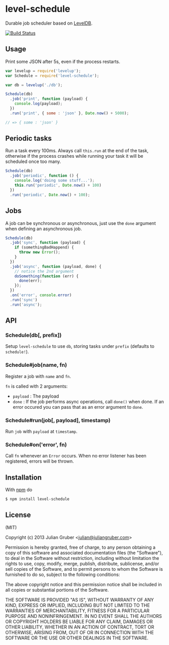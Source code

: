 
# level-schedule

Durable job scheduler based on [LevelDB](https://github.com/rvagg/node-levelup).

[![Build Status](https://travis-ci.org/juliangruber/level-schedule.png?branch=master)](https://travis-ci.org/juliangruber/level-schedule)

## Usage

Print some JSON after 5s, even if the process restarts.

```js
var levelup = require('levelup');
var Schedule = require('level-schedule');

var db = levelup('./db');

Schedule(db)
  .job('print', function (payload) {
    console.log(payload);
  })
  .run('print', { some : 'json' }, Date.now() + 5000);

// => { some : 'json' }
```

## Periodic tasks

Run a task every 100ms. Always call `this.run` at the end of the task,
otherwise if the process crashes while running your task it will be
scheduled once too many.

```js
Schedule(db)
  .job('periodic', function () {
    console.log('doing some stuff...');
    this.run('periodic', Date.now() + 100)
  })
  .run('periodic', Date.now() + 100);
```

## Jobs

A job can be synchronous or asynchronous, just use the `done` argument when
defining an asynchronous job.

```js
Schedule(db)
  .job('sync', function (payload) {
    if (somethingBadHappend) {
      throw new Error();
    }
  })
  .job('async', function (payload, done) {
    // notice the 2nd argument
    doSomething(function (err) {
      done(err);
    });
  })
  .on('error', console.error)
  .run('sync')
  .run('async');
```

## API

### Schedule(db[, prefix])

Setup `level-schedule` to use `db`, storing tasks under `prefix`
(defaults to `schedule!`).

### Schedule#job(name, fn)

Register a job with `name` and `fn`.

`fn` is called with 2 arguments:

* `payload` : The payload
* `done` : If the job performs async operations, call `done()` when done. If
an error occured you can pass that as an error argument to `done`.

### Schedule#run(job[, payload], timestamp)

Run `job` with `payload` at `timestamp`.

### Schedule#on('error', fn)

Call `fn` whenever an `Error` occurs. When no error listener has been
registered, errors will be thrown.

## Installation

With [npm](http://npmjs.org) do

```bash
$ npm install level-schedule
```

## License

(MIT)

Copyright (c) 2013 Julian Gruber &lt;julian@juliangruber.com&gt;

Permission is hereby granted, free of charge, to any person obtaining a copy of
this software and associated documentation files (the "Software"), to deal in
the Software without restriction, including without limitation the rights to
use, copy, modify, merge, publish, distribute, sublicense, and/or sell copies
of the Software, and to permit persons to whom the Software is furnished to do
so, subject to the following conditions:

The above copyright notice and this permission notice shall be included in all
copies or substantial portions of the Software.

THE SOFTWARE IS PROVIDED "AS IS", WITHOUT WARRANTY OF ANY KIND, EXPRESS OR
IMPLIED, INCLUDING BUT NOT LIMITED TO THE WARRANTIES OF MERCHANTABILITY,
FITNESS FOR A PARTICULAR PURPOSE AND NONINFRINGEMENT. IN NO EVENT SHALL THE
AUTHORS OR COPYRIGHT HOLDERS BE LIABLE FOR ANY CLAIM, DAMAGES OR OTHER
LIABILITY, WHETHER IN AN ACTION OF CONTRACT, TORT OR OTHERWISE, ARISING FROM,
OUT OF OR IN CONNECTION WITH THE SOFTWARE OR THE USE OR OTHER DEALINGS IN THE
SOFTWARE.
